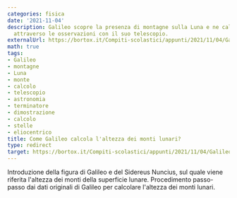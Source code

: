```yaml
---
categories: fisica
date: '2021-11-04'
description: Galileo scopre la presenza di montagne sulla Luna e ne calcola l'altezza
  attraverso le osservazioni con il suo telescopio.
externalUrl: https://bortox.it/Compiti-scolastici/appunti/2021/11/04/Galileo-altezza-monti-lunari.html
math: true
tags:
- Galileo
- montagne
- Luna
- monte
- calcolo
- telescopio
- astronomia
- terminatore
- dimostrazione
- calcolo
- stelle
- eliocentrico
title: Come Galileo calcola l'altezza dei monti lunari?
type: redirect
target: https://bortox.it/Compiti-scolastici/appunti/2021/11/04/Galileo-altezza-monti-lunari.html
---
```

Introduzione della figura di Galileo e del Sidereus Nuncius, sul quale viene riferita l'altezza dei monti della superficie lunare. Procedimento passo-passo dai dati originali di Galileo per calcolare l'altezza dei monti lunari. 